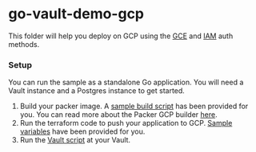 # go-vault-demo-gcp

This folder will help you deploy on GCP using the [GCE](https://www.vaultproject.io/docs/auth/gcp.html#gce) and [IAM](https://www.vaultproject.io/docs/auth/gcp.html#iam) auth methods.

### Setup

You can run the sample as a standalone Go application. You will need a Vault instance and a Postgres instance to get started.

1. Build your packer image. A [sample build script](packer/build.sh) has been provided for you. You can read more about the Packer GCP builder [here](https://www.packer.io/docs/builders/googlecompute.html).
2. Run the terraform code to push your application to GCP. [Sample variables](terraform/terraform.tfvars.example) have been provided for you.
3. Run the [Vault script](scripts/vault.sh) at your Vault.
